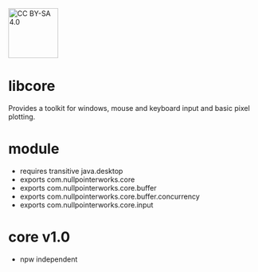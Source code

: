 <img src="https://mirrors.creativecommons.org/presskit/buttons/88x31/png/by-sa.png" alt="CC BY-SA 4.0" width="100" />

# libcore
Provides a toolkit for windows, mouse and keyboard input and basic pixel plotting.

# module
* requires transitive java.desktop
* exports com.nullpointerworks.core
* exports com.nullpointerworks.core.buffer
* exports com.nullpointerworks.core.buffer.concurrency
* exports com.nullpointerworks.core.input

# core v1.0
* npw independent
